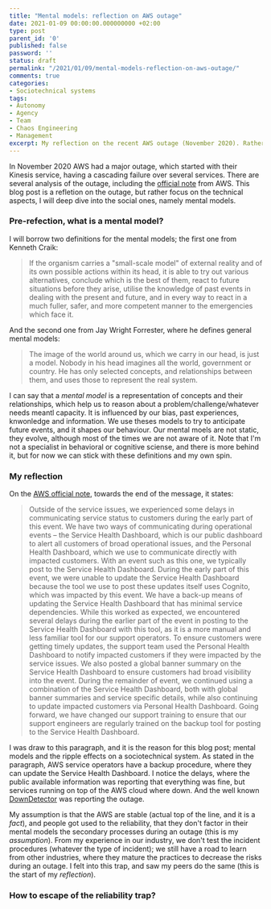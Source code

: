 ```yaml
---
title: "Mental models: reflection on AWS outage"
date: 2021-01-09 00:00:00.000000000 +02:00
type: post
parent_id: '0'
published: false
password: ''
status: draft
permalink: "/2021/01/09/mental-models-reflection-on-aws-outage/"
comments: true
categories:
- Sociotechnical systems
tags:
- Autonomy
- Agency
- Team
- Chaos Engineering
- Management
excerpt: My reflection on the recent AWS outage (November 2020). Rather than focus on the technical aspects, and how technical dependencies can be managed, I will deep dive into social aspects; namely the mental models, and how they play in a sociotechnical system that is under stress. I will share my experiences in how to escape from the reliability trap
---
```


In November 2020 AWS had a major outage, which started with their Kinesis service, having a cascading failure over several services. There are several analysis of the outage, including the [official note](https://aws.amazon.com/message/11201/) from AWS. This blog post is a refletion on the outage, but rather focus on the technical aspects, I will deep dive into the social ones, namely mental models.

### Pre-refection, what is a mental model?

I will borrow two definitions for the mental models; the first one from Kenneth Craik:

> If the organism carries a "small-scale model" of external reality and of its own possible actions within its head, it is able to try out various alternatives, conclude which is the best of them, react to future situations before they arise, utilise the knowledge of past events in dealing with the present and future, and in every way to react in a much fuller, safer, and more competent manner to the emergencies which face it.

And the second one from Jay Wright Forrester, where he defines general mental models:

> The image of the world around us, which we carry in our head, is just a model. Nobody in his head imagines all the world, government or country. He has only selected concepts, and relationships between them, and uses those to represent the real system.

I can say that a *mental model* is a representation of concepts and their relationships, which help us to reason about a problem/challenge/whatever needs meantl capacity. It is influenced by our bias, past experiences, knwonledge and information. We use theses models to try to anticipate future events, and it shapes our behaviour. Our mental moels are not static, they evolve, although most of the times we are not aware of it. Note that I'm not a specialist in behavioral or cognitive sciense, and there is more behind it, but for now we can stick with these definitions and my own spin.

### My reflection

On the [AWS official note](https://aws.amazon.com/message/11201/), towards the end of the message, it states:

> Outside of the service issues, we experienced some delays in communicating service status to customers during the early part of this event. We have two ways of communicating during operational events – the Service Health Dashboard, which is our public dashboard to alert all customers of broad operational issues, and the Personal Health Dashboard, which we use to communicate directly with impacted customers. With an event such as this one, we typically post to the Service Health Dashboard. During the early part of this event, we were unable to update the Service Health Dashboard because the tool we use to post these updates itself uses Cognito, which was impacted by this event. We have a back-up means of updating the Service Health Dashboard that has minimal service dependencies. While this worked as expected, we encountered several delays during the earlier part of the event in posting to the Service Health Dashboard with this tool, as it is a more manual and less familiar tool for our support operators. To ensure customers were getting timely updates, the support team used the Personal Health Dashboard to notify impacted customers if they were impacted by the service issues. We also posted a global banner summary on the Service Health Dashboard to ensure customers had broad visibility into the event. During the remainder of event, we continued using a combination of the Service Health Dashboard, both with global banner summaries and service specific details, while also continuing to update impacted customers via Personal Health Dashboard. Going forward, we have changed our support training to ensure that our support engineers are regularly trained on the backup tool for posting to the Service Health Dashboard.

I was draw to this paragraph, and it is the reason for this blog post; mental models and the ripple effects on a sociotechnical system. As stated in the paragraph, AWS service operators have a backup procedure, where they can update the Service Health Dashboard. I notice the delays, where the public available information was reporting that everything was fine, but services running on top of the AWS cloud where down. And the well known [DownDetector](https://downdetector.com/) was reporting the outage.

My assumption is that the AWS are stable (actual top of the line, and it is a *fact*), and people got used to the reliability, that they don't factor in their mental models the secondary processes during an outage (this is my *assumption*). From my experience in our industry, we don't test the incident procedures (whatever the type of incident); we still have a road to learn from other industries, where they mature the practices to decrease the risks during an outage. I felt into this trap, and saw my peers do the same (this is the start of my *reflection*).

### How to escape of the reliability trap?